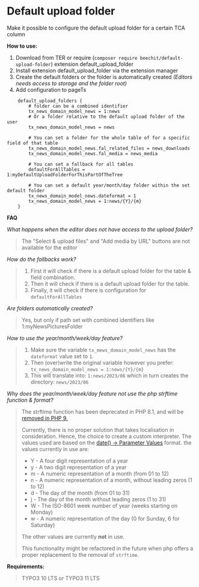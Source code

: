Default upload folder
=====================

Make it possible to configure the default upload folder for a certain TCA column

**How to use:**

1. Download from TER or require (`composer require beechit/default-upload-folder`) extension default_upload_folder
2. Install extension default_upload_folder via the extension manager
3. Create the default folders or the folder is automatically created *(Editors needs access to storage and the folder
   root)*
4. Add configuration to pageTs

```
    default_upload_folders {
        # folder can be a combined identifier
        tx_news_domain_model_news = 1:news
        # Or a folder relative to the default upload folder of the user
        tx_news_domain_model_news = news

        # You can set a folder for the whole table of for a specific field of that table
        tx_news_domain_model_news.fal_related_files = news_downloads
        tx_news_domain_model_news.fal_media = news_media

        # You can set a fallback for all tables
        defaultForAllTables = 1:myDefaultUploadFolderForThisPartOfTheTree

        # You can set a default year/month/day folder within the set default folder
        tx_news_domain_model_news.dateformat = 1
        tx_news_domain_model_news = 1:news/{Y}/{m}
    }
```

**FAQ**

_What happens when the editor does not have access to the upload folder?_
> The "Select & upload files" and "Add media by URL" buttons are not available for the editor

_How do the fallbacks work?_
> 1. First it will check if there is a default upload folder for the table & field combination.
> 2. Then it will check if there is a default upload folder for the table.
> 3. Finally, it will check if there is configuration for `defaultForAllTables`

_Are folders automatically created?_
> Yes, but only if path set with combined identifiers like 1:myNewsPicturesFolder

_How to use the year/month/week/day feature?_
> 1. Make sure the variable `tx_mews_domain_model_news` has the `dateformat` value set to `1`.
> 2. Then (over)write the original variable however you prefer: `tx_news_domain_model_news = 1:news/{Y}/{m}`
> 3. This will translate into: `1:news/2023/06` which in turn creates the directory: `news/2023/06`

_Why does the year/month/week/day feature not use the php strftime function & format?_

> The strftime function has been deprecated in PHP 8.1, and will
> be [removed in PHP 9.](https://www.php.net/manual/en/function.strftime.php)
>
> Currently, there is no proper solution that takes localisation in consideration. Hence, the choice to create a custom
> interpreter.
> The values used are based on the [date() -> Parameter Values](https://www.w3schools.com/php/func_date_date.asp)
> format.
> the values currently in use are:
> - Y - A four digit representation of a year
> - y - A two digit representation of a year
> - m - A numeric representation of a month (from 01 to 12)
> - n - A numeric representation of a month, without leading zeros (1 to 12)
> - d - The day of the month (from 01 to 31)
> - j - The day of the month without leading zeros (1 to 31)
> - W - The ISO-8601 week number of year (weeks starting on Monday)
> - w - A numeric representation of the day (0 for Sunday, 6 for Saturday)
>
> The other values are currently **not** in use.
>
> This functionality might be refactored in the future when php offers a proper replacement to the removal
> of `strftime`.

**Requirements:**

> TYPO3 10 LTS or TYPO3 11 LTS
